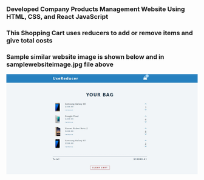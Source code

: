 ### Developed Company Products Management Website Using HTML, CSS, and React JavaScript ###
### This Shopping Cart uses reducers to add or remove items and give total costs ###
### Sample similar website image is shown below and in samplewebsiteimage.jpg file above ###
![](samplewebsiteimage.JPG)

